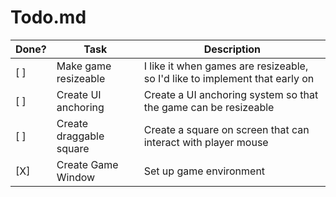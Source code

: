 # Todo.md

| Done? | Task                    | Description                                                                 |
| ----- | ----------------------- | --------------------------------------------------------------------------- |
| [ ]   | Make game resizeable    | I like it when games are resizeable, so I'd like to implement that early on |
| [ ]   | Create UI anchoring     | Create a UI anchoring system so that the game can be resizeable             |
| [ ]   | Create draggable square | Create a square on screen that can interact with player mouse               |
| [X]   | Create Game Window      | Set up game environment                                                     |
